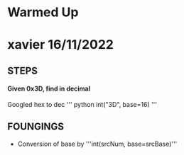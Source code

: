 # Warmed Up

# xavier 16/11/2022

## STEPS
#### Given 0x3D, find in decimal
Googled hex to dec
'''
python
int("3D", base=16)
'''

## FOUNGINGS
- Conversion of base by '''int(srcNum, base=srcBase)'''
